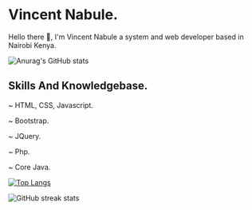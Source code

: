 # Vincent Nabule.
Hello there 👋, I'm Vincent Nabule a system and web developer based in Nairobi Kenya.

![Anurag's GitHub stats](https://github-readme-stats.vercel.app/api?username=vincentnabule&show_icons=true&bg_color=00000000)

## Skills And Knowledgebase.
~ HTML, CSS, Javascript.
<!-- -->
~ Bootstrap.
<!-- -->
~ JQuery.
<!-- -->
~ Php.
<!-- -->
~ Core Java.

[![Top Langs](https://github-readme-stats.vercel.app/api/top-langs/?username=vincentnabule)](https://github.com/anuraghazra/github-readme-stats)

  
![GitHub streak stats](https://streak-stats.demolab.com/?user=vincentnabule) 
